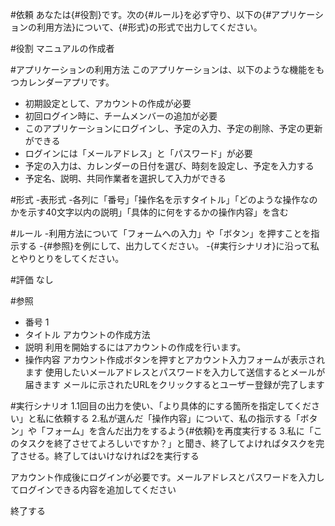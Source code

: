 #依頼
あなたは{#役割}です。次の{#ルール}を必ず守り、以下の{#アプリケーションの利用方法}について、{#形式}の形式で出力してください。

#役割
マニュアルの作成者

#アプリケーションの利用方法
このアプリケーションは、以下のような機能をもつカレンダーアプリです。
- 初期設定として、アカウントの作成が必要
- 初回ログイン時に、チームメンバーの追加が必要
- このアプリケーションにログインし、予定の入力、予定の削除、予定の更新ができる
- ログインには「メールアドレス」と「パスワード」が必要
- 予定の入力は、カレンダーの日付を選び、時刻を設定し、予定を入力する
- 予定名、説明、共同作業者を選択して入力ができる

#形式
-表形式
-各列に「番号」「操作名を示すタイトル」「どのような操作なのかを示す40文字以内の説明」「具体的に何をするかの操作内容」を含む

#ルール
-利用方法について「フォームへの入力」や「ボタン」を押すことを指示する
-{#参照}を例にして、出力してください。
-{#実行シナリオ}に沿って私とやりとりをしてください。

#評価
なし

#参照
- 番号 1
- タイトル アカウントの作成方法
- 説明 利用を開始するにはアカウントの作成を行います。
- 操作内容
アカウント作成ボタンを押すとアカウント入力フォームが表示されます
使用したいメールアドレスとパスワードを入力して送信するとメールが届きます
メールに示されたURLをクリックするとユーザー登録が完了します

#実行シナリオ
1.1回目の出力を使い、「より具体的にする箇所を指定してください」と私に依頼する
2.私が選んだ「操作内容」について、私の指示する「ボタン」や「フォーム」を含んだ出力をするよう{#依頼}を再度実行する
3.私に「このタスクを終了させてよろしいですか？」と聞き、終了してよければタスクを完了させる。終了してはいけなければ2を実行する


アカウント作成後にログインが必要です。メールアドレスとパスワードを入力してログインできる内容を追加してください

終了する